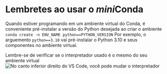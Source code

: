 # Lembretes ao usar o *mini*Conda

Quando estiver programando em um ambiente virtual do Conda,
é conveniente pré-instalar a versão do Python desejada ao criar o ambiente
`conda create -n ENV_NAME python==PYTHON_VERSION`
Por exemplo, o arguemento `python==3.10` vai pré-instalar o Python 3.10 e seus componentes no ambiente virtual. 

Lembre-se de verificar se o interpretador usado é o mesmo do seu ambiente virtual
![No canto inferior direito do VS Code, você pode mudar o interpretador](https://i.imgur.com/TriwnbM.png)
